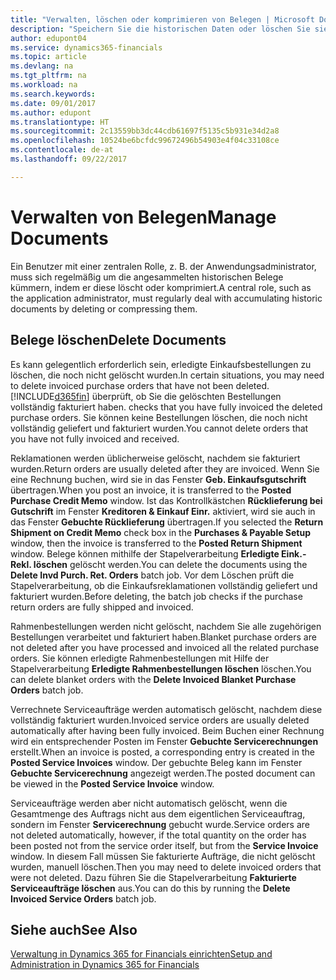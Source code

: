 ```yaml
---
title: "Verwalten, löschen oder komprimieren von Belegen | Microsoft Docs"
description: "Speichern Sie die historischen Daten oder löschen Sie sie."
author: edupont04
ms.service: dynamics365-financials
ms.topic: article
ms.devlang: na
ms.tgt_pltfrm: na
ms.workload: na
ms.search.keywords: 
ms.date: 09/01/2017
ms.author: edupont
ms.translationtype: HT
ms.sourcegitcommit: 2c13559bb3dc44cdb61697f5135c5b931e34d2a8
ms.openlocfilehash: 10524be6bcfdc99672496b54903e4f04c33108ce
ms.contentlocale: de-at
ms.lasthandoff: 09/22/2017

---
```

# <a name="manage-documents"></a><span data-ttu-id="e6ee9-103">Verwalten von Belegen</span><span class="sxs-lookup"><span data-stu-id="e6ee9-103">Manage Documents</span></span>
<span data-ttu-id="e6ee9-104">Ein Benutzer mit einer zentralen Rolle, z. B. der Anwendungsadministrator, muss sich regelmäßig um die angesammelten historischen Belege kümmern, indem er diese löscht oder komprimiert.</span><span class="sxs-lookup"><span data-stu-id="e6ee9-104">A central role, such as the application administrator, must regularly deal with accumulating historic documents by deleting or compressing them.</span></span>  

## <a name="delete-documents"></a><span data-ttu-id="e6ee9-105">Belege löschen</span><span class="sxs-lookup"><span data-stu-id="e6ee9-105">Delete Documents</span></span>
<span data-ttu-id="e6ee9-106">Es kann gelegentlich erforderlich sein, erledigte Einkaufsbestellungen zu löschen, die noch nicht gelöscht wurden.</span><span class="sxs-lookup"><span data-stu-id="e6ee9-106">In certain situations, you may need to delete invoiced purchase orders that have not been deleted.</span></span> [!INCLUDE[d365fin](includes/d365fin_md.md)]<span data-ttu-id="e6ee9-107"> überprüft, ob Sie die gelöschten Bestellungen vollständig fakturiert haben.</span><span class="sxs-lookup"><span data-stu-id="e6ee9-107"> checks that you have fully invoiced the deleted purchase orders.</span></span> <span data-ttu-id="e6ee9-108">Sie können keine Bestellungen löschen, die noch nicht vollständig geliefert und fakturiert wurden.</span><span class="sxs-lookup"><span data-stu-id="e6ee9-108">You cannot delete orders that you have not fully invoiced and received.</span></span>  

<span data-ttu-id="e6ee9-109">Reklamationen werden üblicherweise gelöscht, nachdem sie fakturiert wurden.</span><span class="sxs-lookup"><span data-stu-id="e6ee9-109">Return orders are usually deleted after they are invoiced.</span></span> <span data-ttu-id="e6ee9-110">Wenn Sie eine Rechnung buchen, wird sie in das Fenster **Geb. Einkaufsgutschrift** übertragen.</span><span class="sxs-lookup"><span data-stu-id="e6ee9-110">When you post an invoice, it is transferred to the **Posted Purchase Credit Memo** window.</span></span> <span data-ttu-id="e6ee9-111">Ist das Kontrollkästchen **Rücklieferung bei Gutschrift** im Fenster **Kreditoren & Einkauf Einr.** aktiviert, wird sie auch in das Fenster **Gebuchte Rücklieferung** übertragen.</span><span class="sxs-lookup"><span data-stu-id="e6ee9-111">If you selected the **Return Shipment on Credit Memo** check box in the **Purchases & Payable Setup** window, then the invoice is transferred to the **Posted Return Shipment** window.</span></span> <span data-ttu-id="e6ee9-112">Belege können mithilfe der Stapelverarbeitung **Erledigte Eink.-Rekl. löschen** gelöscht werden.</span><span class="sxs-lookup"><span data-stu-id="e6ee9-112">You can delete the documents using the **Delete Invd Purch. Ret. Orders** batch job.</span></span> <span data-ttu-id="e6ee9-113">Vor dem Löschen prüft die Stapelverarbeitung, ob die Einkaufsreklamationen vollständig geliefert und fakturiert wurden.</span><span class="sxs-lookup"><span data-stu-id="e6ee9-113">Before deleting, the batch job checks if the purchase return orders are fully shipped and invoiced.</span></span>  

<span data-ttu-id="e6ee9-114">Rahmenbestellungen werden nicht gelöscht, nachdem Sie alle zugehörigen Bestellungen verarbeitet und fakturiert haben.</span><span class="sxs-lookup"><span data-stu-id="e6ee9-114">Blanket purchase orders are not deleted after you have processed and invoiced all the related purchase orders.</span></span> <span data-ttu-id="e6ee9-115">Sie können erledigte Rahmenbestellungen mit Hilfe der Stapelverarbeitung **Erledigte Rahmenbestellungen löschen** löschen.</span><span class="sxs-lookup"><span data-stu-id="e6ee9-115">You can delete blanket orders with the **Delete Invoiced Blanket Purchase Orders** batch job.</span></span>  

<span data-ttu-id="e6ee9-116">Verrechnete Serviceaufträge werden automatisch gelöscht, nachdem diese vollständig fakturiert wurden.</span><span class="sxs-lookup"><span data-stu-id="e6ee9-116">Invoiced service orders are usually deleted automatically after having been fully invoiced.</span></span> <span data-ttu-id="e6ee9-117">Beim Buchen einer Rechnung wird ein entsprechender Posten im Fenster **Gebuchte Servicerechnungen** erstellt.</span><span class="sxs-lookup"><span data-stu-id="e6ee9-117">When an invoice is posted, a corresponding entry is created in the **Posted Service Invoices** window.</span></span> <span data-ttu-id="e6ee9-118">Der gebuchte Beleg kann im Fenster **Gebuchte Servicerechnung** angezeigt werden.</span><span class="sxs-lookup"><span data-stu-id="e6ee9-118">The posted document can be viewed in the **Posted Service Invoice** window.</span></span>  

<span data-ttu-id="e6ee9-119">Serviceaufträge werden aber nicht automatisch gelöscht, wenn die Gesamtmenge des Auftrags nicht aus dem eigentlichen Serviceauftrag, sondern im Fenster **Servicerechnung** gebucht wurde.</span><span class="sxs-lookup"><span data-stu-id="e6ee9-119">Service orders are not deleted automatically, however, if the total quantity on the order has been posted not from the service order itself, but from the **Service Invoice** window.</span></span> <span data-ttu-id="e6ee9-120">In diesem Fall müssen Sie fakturierte Aufträge, die nicht gelöscht wurden, manuell löschen.</span><span class="sxs-lookup"><span data-stu-id="e6ee9-120">Then you may need to delete invoiced orders that were not deleted.</span></span> <span data-ttu-id="e6ee9-121">Dazu führen Sie die Stapelverarbeitung **Fakturierte Serviceaufträge löschen** aus.</span><span class="sxs-lookup"><span data-stu-id="e6ee9-121">You can do this by running the **Delete Invoiced Service Orders** batch job.</span></span>  

## <a name="see-also"></a><span data-ttu-id="e6ee9-122">Siehe auch</span><span class="sxs-lookup"><span data-stu-id="e6ee9-122">See Also</span></span>  
[<span data-ttu-id="e6ee9-123">Verwaltung in Dynamics 365 for Financials einrichten</span><span class="sxs-lookup"><span data-stu-id="e6ee9-123">Setup and Administration in Dynamics 365 for Financials</span></span>](admin-setup-and-administration.md)  

